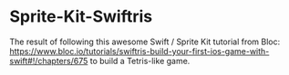 # Sprite-Kit-Swiftris
The result of following this awesome Swift / Sprite Kit tutorial from Bloc: https://www.bloc.io/tutorials/swiftris-build-your-first-ios-game-with-swift#!/chapters/675 to build a Tetris-like game.
